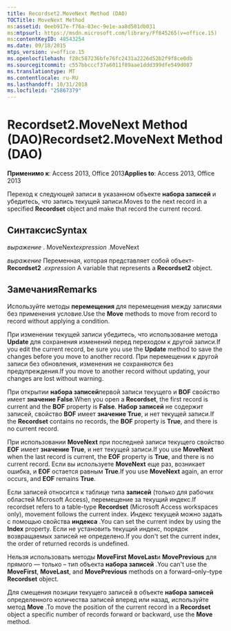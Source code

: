 ```yaml
---
title: Recordset2.MoveNext Method (DAO)
TOCTitle: MoveNext Method
ms:assetid: 0eeb917e-f76a-03ec-9e1e-aa8d501db031
ms:mtpsurl: https://msdn.microsoft.com/library/Ff845265(v=office.15)
ms:contentKeyID: 48543254
ms.date: 09/18/2015
mtps_version: v=office.15
ms.openlocfilehash: f28c587236bfe76fc2431a2226d52b2f9f8ce0db
ms.sourcegitcommit: c557bbcccf37a6011f89aae1ddd399dfe549d087
ms.translationtype: MT
ms.contentlocale: ru-RU
ms.lasthandoff: 10/31/2018
ms.locfileid: "25867379"
---
```

# <a name="recordset2movenext-method-dao"></a><span data-ttu-id="a2e44-102">Recordset2.MoveNext Method (DAO)</span><span class="sxs-lookup"><span data-stu-id="a2e44-102">Recordset2.MoveNext Method (DAO)</span></span>


<span data-ttu-id="a2e44-103">**Применимо к**: Access 2013, Office 2013</span><span class="sxs-lookup"><span data-stu-id="a2e44-103">**Applies to**: Access 2013, Office 2013</span></span>

<span data-ttu-id="a2e44-104">Переход к следующей записи в указанном объекте **набора записей** и убедитесь, что запись текущей записи.</span><span class="sxs-lookup"><span data-stu-id="a2e44-104">Moves to the next record in a specified **Recordset** object and make that record the current record.</span></span>

## <a name="syntax"></a><span data-ttu-id="a2e44-105">Синтаксис</span><span class="sxs-lookup"><span data-stu-id="a2e44-105">Syntax</span></span>

<span data-ttu-id="a2e44-106">*выражение* . MoveNext</span><span class="sxs-lookup"><span data-stu-id="a2e44-106">*expression* .MoveNext</span></span>

<span data-ttu-id="a2e44-107">*выражение* Переменная, которая представляет собой объект- **Recordset2** .</span><span class="sxs-lookup"><span data-stu-id="a2e44-107">*expression* A variable that represents a **Recordset2** object.</span></span>

## <a name="remarks"></a><span data-ttu-id="a2e44-108">Замечания</span><span class="sxs-lookup"><span data-stu-id="a2e44-108">Remarks</span></span>

<span data-ttu-id="a2e44-109">Используйте методы **перемещения** для перемещения между записями без применения условие.</span><span class="sxs-lookup"><span data-stu-id="a2e44-109">Use the **Move** methods to move from record to record without applying a condition.</span></span>

<span data-ttu-id="a2e44-110">При изменении текущей записи убедитесь, что использование метода **Update** для сохранения изменений перед переходом к другой записи.</span><span class="sxs-lookup"><span data-stu-id="a2e44-110">If you edit the current record, be sure you use the **Update** method to save the changes before you move to another record.</span></span> <span data-ttu-id="a2e44-111">При перемещении к другой записи без обновления, изменения не сохраняются без предупреждения.</span><span class="sxs-lookup"><span data-stu-id="a2e44-111">If you move to another record without updating, your changes are lost without warning.</span></span>

<span data-ttu-id="a2e44-112">При открытии **набора записей**первой записи текущего и **BOF** свойство имеет **значение False**.</span><span class="sxs-lookup"><span data-stu-id="a2e44-112">When you open a **Recordset**, the first record is current and the **BOF** property is **False**.</span></span> <span data-ttu-id="a2e44-113">**Набор записей** не содержит записей, свойство **BOF** имеет **значение True**, и нет текущей записи.</span><span class="sxs-lookup"><span data-stu-id="a2e44-113">If the **Recordset** contains no records, the **BOF** property is **True**, and there is no current record.</span></span>

<span data-ttu-id="a2e44-114">При использовании **MoveNext** при последней записи текущего свойство **EOF** имеет **значение True**, и нет текущей записи.</span><span class="sxs-lookup"><span data-stu-id="a2e44-114">If you use **MoveNext** when the last record is current, the **EOF** property is **True**, and there is no current record.</span></span> <span data-ttu-id="a2e44-115">Если вы используете **MoveNext** еще раз, возникает ошибка, и **EOF** остается равным **True**.</span><span class="sxs-lookup"><span data-stu-id="a2e44-115">If you use **MoveNext** again, an error occurs, and **EOF** remains **True**.</span></span>

<span data-ttu-id="a2e44-116">Если записей относится к таблице типа **записей** (только для рабочих областей Microsoft Access), перемещение за текущий индекс.</span><span class="sxs-lookup"><span data-stu-id="a2e44-116">If recordset refers to a table-type **Recordset** (Microsoft Access workspaces only), movement follows the current index.</span></span> <span data-ttu-id="a2e44-117">Индекс текущей можно задать с помощью свойства **индекса** .</span><span class="sxs-lookup"><span data-stu-id="a2e44-117">You can set the current index by using the **Index** property.</span></span> <span data-ttu-id="a2e44-118">Если не установить текущий индекс, порядок возвращаемых записей не определено.</span><span class="sxs-lookup"><span data-stu-id="a2e44-118">If you don't set the current index, the order of returned records is undefined.</span></span>

<span data-ttu-id="a2e44-119">Нельзя использовать методы **MoveFirst** **MoveLast**и **MovePrevious** для прямого — только – тип объекта **набора записей** .</span><span class="sxs-lookup"><span data-stu-id="a2e44-119">You can't use the **MoveFirst**, **MoveLast**, and **MovePrevious** methods on a forward–only–type **Recordset** object.</span></span>

<span data-ttu-id="a2e44-120">Для смещения позиции текущего записей в объекте **набора записей** определенного количества записей вперед или назад, используйте метод **Move** .</span><span class="sxs-lookup"><span data-stu-id="a2e44-120">To move the position of the current record in a **Recordset** object a specific number of records forward or backward, use the **Move** method.</span></span>

